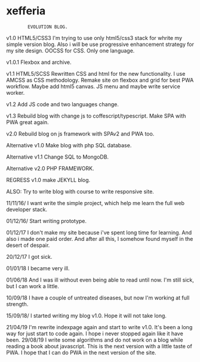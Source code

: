 # xefferia
			EVOLUTION BLOG.

v1.0 HTML5/CSS3 I'm trying to use only html5/css3 stack for whrite my simple version blog. Also i will be use progressive enhancement strategy for my site design. OOCSS for CSS. Only one language.

v1.0.1 Flexbox and archive.

v1.1 HTML5/SCSS Rewritten CSS and html for the new functionality. I use AMCSS as CSS methodology. Remake site on flexbox and grid for best PWA workflow. Maybe add html5 canvas. JS menu and maybe write service worker.

v1.2 Add JS code and two languages change.

v1.3 Rebuild blog with change js to coffescript/typescript. Make SPA with PWA great again.

v2.0 Rebuild blog on js framework with SPAv2 and PWA too.


Alternative v1.0 Make blog with php SQL database.

Alternative v1.1 Change SQL to MongoDB.

Alternative v2.0 PHP FRAMEWORK.

REGRESS v1.0 make JEKYLL blog.

ALSO: Try to write blog with course to write responsive site. 


11/11/16/ I want write the simple project, which help me learn the full web developer stack.

01/12/16/ Start writing prototype.

01/12/17 I don't make my site because i've spent long time for learning. And also i made one paid order. And after all this, I somehow found myself in the desert of despair.

20/12/17 I got sick.

01/01/18 I became very ill.

01/06/18 And I was ill without even being able to read until now. I'm still sick, but I can work a little.

10/09/18 I have a couple of untreated diseases, but now I'm working at full strength.

15/09/18/ I started writing my blog v1.0. Hope it will not take long.

21/04/19 I'm rewrite indexpage again and start to write v1.0. It's been a long way for just start to code again. I hope i never stopped again like it have been.
29/08/19 I write some algorithms and do not work on a blog while reading a book about javascript. This is the next version with a little taste of PWA. I hope that I can do PWA in the next version of the site.